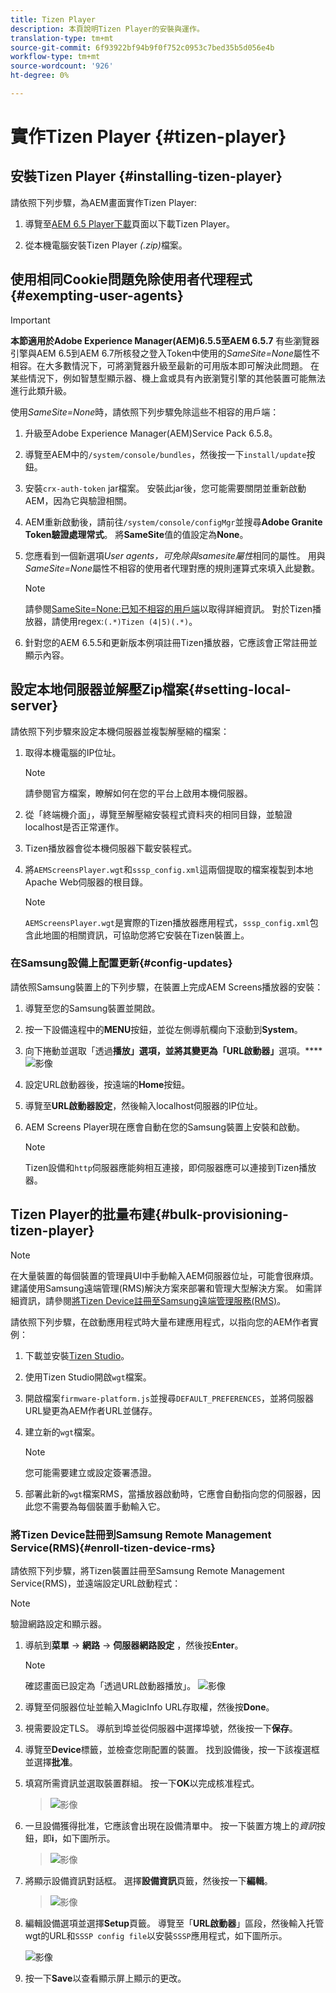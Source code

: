 ```yaml
---
title: Tizen Player
description: 本頁說明Tizen Player的安裝與運作。
translation-type: tm+mt
source-git-commit: 6f93922bf94b9f0f752c0953c7bed35b5d056e4b
workflow-type: tm+mt
source-wordcount: '926'
ht-degree: 0%

---
```



# 實作Tizen Player {#tizen-player}

## 安裝Tizen Player {#installing-tizen-player}

請依照下列步驟，為AEM畫面實作Tizen Player:

1. 導覽至[AEM 6.5 Player下載](https://download.macromedia.com/screens/)頁面以下載Tizen Player。

1. 從本機電腦安裝Tizen Player *(.zip)*&#x200B;檔案。

## 使用相同Cookie問題免除使用者代理程式{#exempting-user-agents}

>[!IMPORTANT]
>**本節適用於Adobe Experience Manager(AEM)6.5.5至AEM 6.5.7**
>有些瀏覽器引擎與AEM 6.5到AEM 6.7所核發之登入Token中使用的&#x200B;*SameSite=None*&#x200B;屬性不相容。在大多數情況下，可將瀏覽器升級至最新的可用版本即可解決此問題。 在某些情況下，例如智慧型顯示器、機上盒或具有內嵌瀏覽引擎的其他裝置可能無法進行此類升級。

使用&#x200B;*SameSite=None*&#x200B;時，請依照下列步驟免除這些不相容的用戶端：

1. 升級至Adobe Experience Manager(AEM)Service Pack 6.5.8。

1. 導覽至AEM中的`/system/console/bundles`，然後按一下`install/update`按鈕。

1. 安裝`crx-auth-token` jar檔案。 安裝此jar後，您可能需要關閉並重新啟動AEM，因為它與驗證相關。

1. AEM重新啟動後，請前往`/system/console/configMgr`並搜尋&#x200B;**Adobe Granite Token驗證處理常式**。 將&#x200B;**SameSite**&#x200B;值的值設定為&#x200B;**None**。

1. 您應看到一個新選項&#x200B;*User agents，可免除與samesite屬性*&#x200B;相同的屬性。 用與&#x200B;*SameSite=None*&#x200B;屬性不相容的使用者代理對應的規則運算式來填入此變數。
   >[!NOTE]
   >請參閱[SameSite=None:已知不相容的用戶端](https://www.chromium.org/updates/same-site/incompatible-clients)以取得詳細資訊。 對於Tizen播放器，請使用regex:`(.*)Tizen (4|5)(.*)`。

1. 針對您的AEM 6.5.5和更新版本例項註冊Tizen播放器，它應該會正常註冊並顯示內容。


## 設定本地伺服器並解壓Zip檔案{#setting-local-server}

請依照下列步驟來設定本機伺服器並複製解壓縮的檔案：

1. 取得本機電腦的IP位址。
   >[!NOTE]
   >請參閱官方檔案，瞭解如何在您的平台上啟用本機伺服器。

1. 從「終端機介面」，導覽至解壓縮安裝程式資料夾的相同目錄，並驗證localhost是否正常運作。

1. Tizen播放器會從本機伺服器下載安裝程式。

1. 將`AEMScreensPlayer.wgt`和`sssp_config.xml`這兩個提取的檔案複製到本地Apache Web伺服器的根目錄。

   >[!NOTE]
   >`AEMScreensPlayer.wgt`是實際的Tizen播放器應用程式，`sssp_config.xml`包含此地圖的相關資訊，可協助您將它安裝在Tizen裝置上。

### 在Samsung設備上配置更新{#config-updates}

請依照Samsung裝置上的下列步驟，在裝置上完成AEM Screens播放器的安裝：

1. 導覽至您的Samsung裝置並開啟。

1. 按一下設備遠程中的&#x200B;**MENU**&#x200B;按鈕，並從左側導航欄向下滾動到&#x200B;**System**。

1. 向下捲動並選取「透過&#x200B;**播放」選項，並將其變更為「URL啟動器」**&#x200B;選項。****
   ![影像](/help/user-guide/assets/tizen/rms-2.png)

1. 設定URL啟動器後，按遠端的&#x200B;**Home**&#x200B;按鈕。

1. 導覽至&#x200B;**URL啟動器設定**，然後輸入localhost伺服器的IP位址。

1. AEM Screens Player現在應會自動在您的Samsung裝置上安裝和啟動。

   >[!NOTE]
   >Tizen設備和`http`伺服器應能夠相互連接，即伺服器應可以連接到Tizen播放器。

## Tizen Player的批量布建{#bulk-provisioning-tizen-player}

>[!NOTE]
>在大量裝置的每個裝置的管理員UI中手動輸入AEM伺服器位址，可能會很麻煩。 建議使用Samsung遠端管理(RMS)解決方案來部署和管理大型解決方案。 如需詳細資訊，請參閱[將Tizen Device註冊至Samsung遠端管理服務(RMS)](#enroll-tizen-device-rm)。

請依照下列步驟，在啟動應用程式時大量布建應用程式，以指向您的AEM作者實例：

1. 下載並安裝[Tizen Studio](https://developer.tizen.org/development/tizen-studio/download)。
1. 使用Tizen Studio開啟`wgt`檔案。
1. 開啟檔案`firmware-platform.js`並搜尋`DEFAULT_PREFERENCES`，並將伺服器URL變更為AEM作者URL並儲存。
1. 建立新的`wgt`檔案。

   >[!NOTE]
   >您可能需要建立或設定簽署憑證。

1. 部署此新的`wgt`檔案RMS，當播放器啟動時，它應會自動指向您的伺服器，因此您不需要為每個裝置手動輸入它。

### 將Tizen Device註冊到Samsung Remote Management Service(RMS){#enroll-tizen-device-rms}

請依照下列步驟，將Tizen裝置註冊至Samsung Remote Management Service(RMS)，並遠端設定URL啟動程式：

>[!NOTE]
>驗證網路設定和顯示器。

1. 導航到&#x200B;**菜單** -> **網路** -> **伺服器網路設定** ，然後按&#x200B;**Enter**。

   >[!NOTE]
   >確認畫面已設定為「透過URL啟動器播放」。
   >![影像](/help/user-guide/assets/tizen/rms-2.png)

1. 導覽至伺服器位址並輸入MagicInfo URL存取權，然後按&#x200B;**Done**。

1. 視需要設定TLS。 導航到埠並從伺服器中選擇埠號，然後按一下&#x200B;**保存**。

1. 導覽至&#x200B;**Device**&#x200B;標籤，並檢查您剛配置的裝置。 找到設備後，按一下該複選框並選擇&#x200B;**批准**。

1. 填寫所需資訊並選取裝置群組。 按一下&#x200B;**OK**&#x200B;以完成核准程式。

   >![影像](/help/user-guide/assets/tizen/rms-7.png)

1. 一旦設備獲得批准，它應該會出現在設備清單中。 按一下裝置方塊上的&#x200B;*資訊*&#x200B;按鈕，即&#x200B;**i**，如下圖所示。

   >![影像](/help/user-guide/assets/tizen/rms-6.png)

1. 將顯示設備資訊對話框。 選擇&#x200B;**設備資訊**&#x200B;頁籤，然後按一下&#x200B;**編輯**。

   >![影像](/help/user-guide/assets/tizen/rms-5.png)

1. 編輯設備選項並選擇&#x200B;**Setup**&#x200B;頁籤。 導覽至「**URL啟動器**」區段，然後輸入托管wgt的URL和`SSSP config file`以安裝`SSSP`應用程式，如下圖所示。

   ![影像](/help/user-guide/assets/tizen/rms-9.png)

1. 按一下&#x200B;**Save**&#x200B;以查看顯示屏上顯示的更改。




